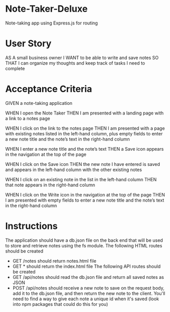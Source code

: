 # Note-Taker-Deluxe
Note-taking app using Express.js for routing

# User Story

AS A small business owner
I WANT to be able to write and save notes
SO THAT I can organize my thoughts and keep track of tasks I need to complete

# Acceptance Criteria

GIVEN a note-taking application

WHEN I open the Note Taker
THEN I am presented with a landing page with a link to a notes page

WHEN I click on the link to the notes page
THEN I am presented with a page with existing notes listed in the left-hand column, plus empty fields to enter a new note title and the note’s text in the right-hand column

WHEN I enter a new note title and the note’s text
THEN a Save icon appears in the navigation at the top of the page

WHEN I click on the Save icon
THEN the new note I have entered is saved and appears in the left-hand column with the other existing notes

WHEN I click on an existing note in the list in the left-hand column
THEN that note appears in the right-hand column

WHEN I click on the Write icon in the navigation at the top of the page
THEN I am presented with empty fields to enter a new note title and the note’s text in the right-hand column

# Instructions
The application should have a db.json file on the back end that will be used to store and retrieve notes using the fs module.
The following HTML routes should be created
- GET /notes should return notes.html file
- GET * should return the index.html file
The following API routes should be created
- GET /api/notes should read the db.json file and return all saved notes as JSON
- POST /api/notes should receive a new note to save on the request body, add it to the db.json file, and then return the new note to the client. You'll need to find a way to give each note a unique id when it's saved (look into npm packages that could do this for you)